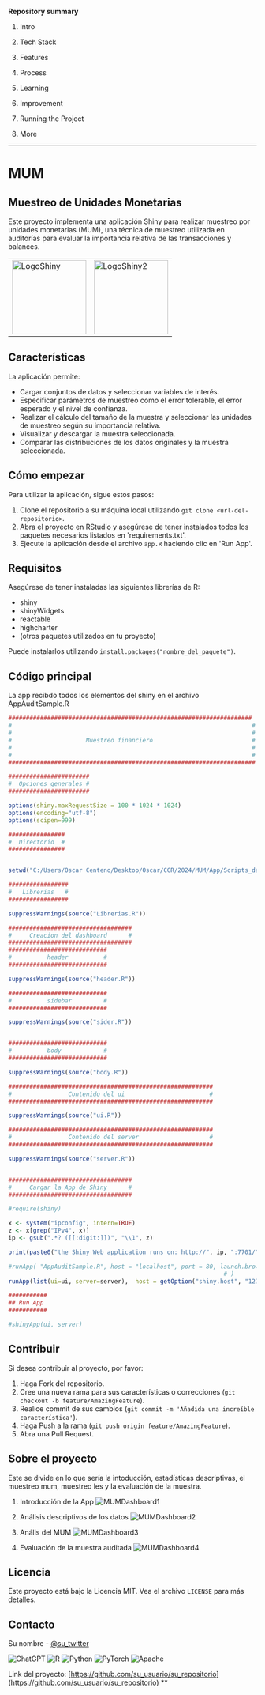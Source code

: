 **Repository summary**

1. Intro



2. Tech Stack


3. Features


4. Process


5. Learning


6. Improvement


7. Running the Project


8. More

--------------------------------------------------------------------------------------------------------------------------------------------------------------------------------------------------------------------

# MUM
## Muestreo de Unidades Monetarias

Este proyecto implementa una aplicación Shiny para realizar muestreo por unidades monetarias (MUM), una técnica de muestreo utilizada en auditorías para evaluar la importancia relativa de las transacciones y balances.

<table>
  <tr>
    <td><img src="/Recoursos/Shinylogo.png" alt="LogoShiny" style="width: 150px;"/></td>
    <td><img src="/Recoursos/rshiny.png" alt="LogoShiny2" style="width: 150px;"/></td>
  </tr>
</table>

## Características

La aplicación permite:

- Cargar conjuntos de datos y seleccionar variables de interés.
- Especificar parámetros de muestreo como el error tolerable, el error esperado y el nivel de confianza.
- Realizar el cálculo del tamaño de la muestra y seleccionar las unidades de muestreo según su importancia relativa.
- Visualizar y descargar la muestra seleccionada.
- Comparar las distribuciones de los datos originales y la muestra seleccionada.

## Cómo empezar

Para utilizar la aplicación, sigue estos pasos:

1. Clone el repositorio a su máquina local utilizando `git clone <url-del-repositorio>`.
2. Abra el proyecto en RStudio y asegúrese de tener instalados todos los paquetes necesarios listados en 'requirements.txt'.
3. Ejecute la aplicación desde el archivo `app.R` haciendo clic en 'Run App'.

## Requisitos

Asegúrese de tener instaladas las siguientes librerías de R:

- shiny
- shinyWidgets
- reactable
- highcharter
- (otros paquetes utilizados en tu proyecto)

Puede instalarlos utilizando `install.packages("nombre_del_paquete")`.

## Código principal

La app recibdo todos los elementos del shiny en el archivo AppAuditSample.R

```r
#####################################################################
#                                                                    #
#                                                                    #
#                     Muestreo financiero                            #
#                                                                    #   
#                                                                    #
######################################################################

#######################
#  Opciones generales # 
#######################

options(shiny.maxRequestSize = 100 * 1024 * 1024)
options(encoding="utf-8") 
options(scipen=999)

################
#  Directorio  #
################


setwd("C:/Users/Oscar Centeno/Desktop/Oscar/CGR/2024/MUM/App/Scripts_dashboard")

#################
#   Librerias   # 
#################

suppressWarnings(source("Librerias.R"))

###################################
#     Creacion del dashboard      # 
###################################
############################
#          header          # 
############################

suppressWarnings(source("header.R"))

############################
#          sidebar         # 
############################

suppressWarnings(source("sider.R"))


############################
#          body            # 
############################

suppressWarnings(source("body.R"))

##########################################################
#                Contenido del ui                        # 
##########################################################

suppressWarnings(source("ui.R"))

##########################################################
#                Contenido del server                    # 
##########################################################

suppressWarnings(source("server.R"))


###################################
#     Cargar la App de Shiny      # 
###################################

#require(shiny)

x <- system("ipconfig", intern=TRUE)
z <- x[grep("IPv4", x)]
ip <- gsub(".*? ([[:digit:]])", "\\1", z)

print(paste0("the Shiny Web application runs on: http://", ip, ":7701/"))

#runApp( "AppAuditSample.R", host = "localhost", port = 80, launch.browser = FALSE, display.mode = "fullscreen" ) #, port = 7704 , host = ip
                                                             # )
runApp(list(ui=ui, server=server),  host = getOption("shiny.host", "127.0.0.2"), port = 1001,launch.browser = TRUE)

###########
## Run App  
###########

#shinyApp(ui, server)
```

## Contribuir

Si desea contribuir al proyecto, por favor:

1. Haga Fork del repositorio.
2. Cree una nueva rama para sus características o correcciones (`git checkout -b feature/AmazingFeature`).
3. Realice commit de sus cambios (`git commit -m 'Añadida una increíble característica'`).
4. Haga Push a la rama (`git push origin feature/AmazingFeature`).
5. Abra una Pull Request.

## Sobre el proyecto

Este se divide en lo que sería la intoducción, estadísticas descriptivas, el muestreo mum, muestreo les y la evaluación de la muestra. 

1.  Introducción de la App
![MUMDashboard1](/Recoursos/MUM1.png)

2. Análisis descriptivos de los datos
![MUMDashboard2](/Recoursos/MUM2.png)

3. Anális del MUM
![MUMDashboard3](/Recoursos/MUM3.png)

4. Evaluación de la muestra auditada
![MUMDashboard4](/Recoursos/MUM4.png)

## Licencia

Este proyecto está bajo la Licencia MIT. Vea el archivo `LICENSE` para más detalles.

## Contacto

Su nombre - [@su_twitter](https://twitter.com/su_twitter)

![ChatGPT](https://img.shields.io/badge/chatGPT-74aa9c?style=for-the-badge&logo=openai&logoColor=white)
![R](https://img.shields.io/badge/r-%23276DC3.svg?style=for-the-badge&logo=r&logoColor=white)
![Python](https://img.shields.io/badge/python-3670A0?style=for-the-badge&logo=python&logoColor=ffdd54)
![PyTorch](https://img.shields.io/badge/PyTorch-%23EE4C2C.svg?style=for-the-badge&logo=PyTorch&logoColor=white)
![Apache](https://img.shields.io/badge/apache-%23D42029.svg?style=for-the-badge&logo=apache&logoColor=white)

Link del proyecto: [https://github.com/su_usuario/su_repositorio](https://github.com/su_usuario/su_repositorio)
**
